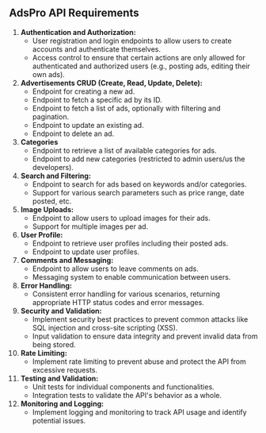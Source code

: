## AdsPro API Requirements

1. **Authentication and Authorization:**
    - User registration and login endpoints to allow users to create accounts and authenticate themselves.
    - Access control to ensure that certain actions are only allowed for authenticated and authorized users (e.g., posting ads, editing their own ads).
2. **Advertisements CRUD (Create, Read, Update, Delete):**
    - Endpoint for creating a new ad.
    - Endpoint to fetch a specific ad by its ID.
    - Endpoint to fetch a list of ads, optionally with filtering and pagination.
    - Endpoint to update an existing ad.
    - Endpoint to delete an ad.
3. **Categories**
    - Endpoint to retrieve a list of available categories for ads.
    - Endpoint to add new categories (restricted to admin users/us the developers).
4. **Search and Filtering:**
    - Endpoint to search for ads based on keywords and/or categories.
    - Support for various search parameters such as price range, date posted, etc.
5. **Image Uploads:**
    - Endpoint to allow users to upload images for their ads.
    - Support for multiple images per ad.
6. **User Profile:**
    - Endpoint to retrieve user profiles including their posted ads.
    - Endpoint to update user profiles.
7. **Comments and Messaging:**
    - Endpoint to allow users to leave comments on ads.
    - Messaging system to enable communication between users.
8. **Error Handling:**
    - Consistent error handling for various scenarios, returning appropriate HTTP status codes and error messages.
9. **Security and Validation:**
    - Implement security best practices to prevent common attacks like SQL injection and cross-site scripting (XSS).
    - Input validation to ensure data integrity and prevent invalid data from being stored.
10. **Rate Limiting:**
    - Implement rate limiting to prevent abuse and protect the API from excessive requests.
11. **Testing and Validation:**
    - Unit tests for individual components and functionalities.
    - Integration tests to validate the API's behavior as a whole.
12. **Monitoring and Logging:**
    - Implement logging and monitoring to track API usage and identify potential issues.
